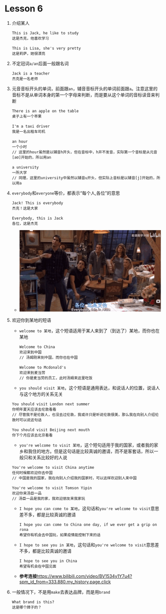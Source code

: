 # Lesson 6

1. 介绍某人

   ```
   This is Jack, he like to study
   这是杰克，他喜欢学习

   This is Lisa, she's very pretty
   这是莉萨，她很漂亮
   ```

2. 不定冠词`a/an`后面一般跟名词

   ```
   Jack is a teacher
   杰克是一名老师

   ```

3. 元音音标开头的单词，前面跟`an`，辅音音标开头的单词前面跟`a`。注意这里的音标不是从单词本身的第一个字母来判断，而是要从这个单词的音标读音来判断

   ```
   There is an apple on the table
   桌子上有一个苹果

   I'm a taxi driver
   我是一名出租车司机

   an hour
   一个小时
   // 这里的hour虽然是以辅音h开头，但在音标中，h并不发音，实际第一个音标是从元音[aʊ]开始的，所以用an

   a university
   一所大学
   // 同理，这里的university中虽然以辅音u开头，但实际上音标是以辅音[j]开始的，所以用a
   ```

4. `everybody`和`everyone`等价，都表示“每个人,各位”的意思

   ```
   Jack! This is everybody
   杰克！这是大家

   Everybody, this is Jack
   各位，这是杰克
   ```

   - ![everybody](../images/Lesson6/1.png)

5. 欢迎你到某地的短语

   - `welcome to 某地`，这个短语适用于某人来到了（到达了）某地，而你也在某地

     ```
     Welcome to China
     欢迎来到中国
     // 汤姆刚来到中国，而你也在中国

     Welcome to Mcdonald's
     欢迎来到麦当劳
     // 你是麦当劳的员工，此时汤姆来这里吃饭
     ```

   - `you should visit 某地`，这个短语是通用表达，和说话人的位置，说话人与这个地方的关系无关

   ```
   You should visit London next summer
   你明年夏天应该去伦敦看看
   // 尽管我不是伦敦人，也没去过伦敦，我或许只是听说伦敦很美，那么我在向别人介绍伦敦时可以说这句话

   You should visit Beijing next mouth
   你下个月应该去北京看看
   ```

   - `you're welcome to visit 某地`，这个短句适用于我的国家，或者我的家乡和我住的地方。但是这句话是比较真诚的邀请，而不是客套话，所以一般只和关系比较好的人说

   ```
   You're welcome to visit China anytime
   任何时候都欢迎你去中国
   // 中国是我的国家，我在向别人介绍我的国家时，可以这样欢迎别人来中国

   You're welcome to visit Tomson Yipin
   欢迎你来汤臣一品
   // 汤臣一品是我的家，我欢迎朋友来我家玩
   ```

   - `I hope you can come to 某地`，这句话和`you're welcome to visit`意思差不多，都是比较真诚的邀请

     ```
     I hope you can come to China one day, if we ever get a grip on rona
     希望你有机会去中国玩，如果疫情能控制下来的话
     ```

   - `I hope to see you in 某地`，这句话和`you're welcome to visit`意思差不多，都是比较真诚的邀请

     ```
     I hope to see you in China
     希望有机会在中国见面
     ```

   - **参考连接**<https://www.bilibili.com/video/BV1534y1Y7u4?spm_id_from=333.880.my_history.page.click>

6. 一般情况下，不是用`make`去表达品牌，而是用`brand`

   ```
   What brand is this?
   这是哪个牌子的？
   ```
